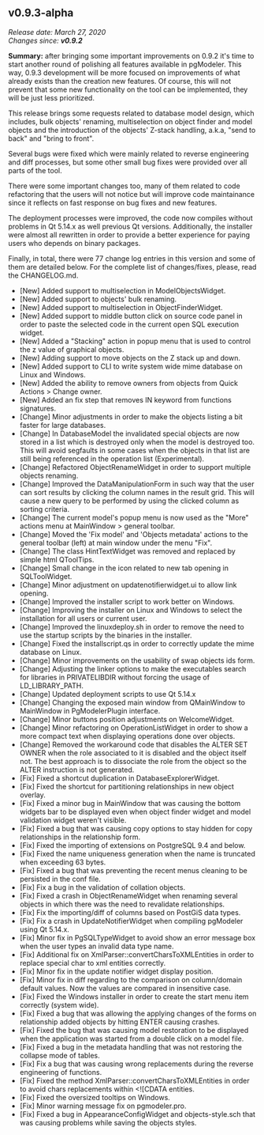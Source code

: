 v0.9.3-alpha
------

<em>Release date: March 27, 2020</em><br/>
<em>Changes since: <strong>v0.9.2</strong></em><br/>

<strong>Summary:</strong> after bringing some important improvements on 0.9.2 it's time to start another round of polishing all features available in pgModeler. This way, 0.9.3 development will be more focused on improvements of what already exists than the creation new features. Of course, this will not prevent that some new functionality on the tool can be implemented, they will be just less prioritized. <br/>

This release brings some requests related to database model design, which includes, bulk objects' renaming, multiselection on object finder and model objects and the introduction of the objects' Z-stack handling, a.k.a, "send to back" and "bring to front".<br/>

Several bugs were fixed which were mainly related to reverse engineering and diff processes, but some other small bug fixes were provided over all parts of the tool. <br/>

There were some important changes too, many of them related to code refactoring that the users will not notice but will improve code maintainance since it reflects on fast response on bug fixes and new features.<br/>

The deployment processes were improved, the code now compiles without problems in Qt 5.14.x as well previous Qt versions. Additionally, the installer were almost all rewritten in order to provide a better experience for paying users who depends on binary packages. <br/>

Finally, in total, there were 77 change log entries in this version and some of them are detailed below. For the complete list of changes/fixes, please, read the CHANGELOG.md. <br/>

* [New] Added support to multiselection in ModelObjectsWidget.
* [New] Added support to objects' bulk renaming.
* [New] Added support to multiselection in ObjectFinderWidget.
* [New] Added support to middle button click on source code panel in order to paste the selected code in the current open SQL execution widget.
* [New] Added a "Stacking" action in popup menu that is used to control the z value of graphical objects.
* [New] Adding support to move objects on the Z stack up and down.
* [New] Added support to CLI to write system wide mime database on Linux and Windows.
* [New] Added the ability to remove owners from objects from Quick Actions > Change owner.
* [New] Added an fix step that removes IN keyword from functions signatures.
* [Change] Minor adjustments in order to make the objects listing a bit faster for large databases.
* [Change] In DatabaseModel the invalidated special objects are now stored in a list which is destroyed only when the model is destroyed too. This will avoid segfaults in some cases when the objects in that list are still being referenced in the operation list (Experimental).
* [Change] Refactored ObjectRenameWidget in order to support multiple objects renaming.
* [Change] Improved the DataManipulationForm in such way that the user can sort results by clicking the column names in the result grid. This will cause a new query to be performed by using the clicked column as sorting criteria.
* [Change] The current model's popup menu is now used as the "More" actions menu at MainWindow > general toolbar.
* [Change] Moved the 'Fix model' and 'Objects metadata' actions to the general toolbar (left) at main window under the menu "Fix".
* [Change] The class HintTextWidget was removed and replaced by simple html QToolTips.
* [Change] Small change in the icon related to new tab opening in SQLToolWidget.
* [Change] Minor adjustment on updatenotifierwidget.ui to allow link opening.
* [Change] Improved the installer script to work better on Windows.
* [Change] Improving the installer on Linux and Windows to select the installation for all users or current user.
* [Change] Improved the linuxdeploy.sh in order to remove the need to use the startup scripts by the binaries in the installer.
* [Change] Fixed the installscript.qs in order to correctly update the mime database on Linux.
* [Change] Minor improvements on the usability of swap objects ids form.
* [Change] Adjusting the linker options to make the executables search for libraries in PRIVATELIBDIR without forcing the usage of LD_LIBRARY_PATH.
* [Change] Updated deployment scripts to use Qt 5.14.x
* [Change] Changing the exposed main window from QMainWindow to MainWindow in PgModelerPlugin interface.
* [Change] Minor buttons position adjustments on WelcomeWidget.
* [Change] Minor refactoring on OperationListWidget in order to show a more compact text when displaying operations done over objects.
* [Change] Removed the workaround code that disables the ALTER SET OWNER  when the role associated to it is disabled and the object itself not. The best approach is to dissociate the role from the object so the ALTER instruction is not generated.
* [Fix] Fixed a shortcut duplication in DatabaseExplorerWidget.
* [Fix] Fixed the shortcut for partitioning relationships in new object overlay.
* [Fix] Fixed a minor bug in MainWindow that was causing the bottom widgets bar to be displayed even when object finder widget and model validation widget weren't visible.
* [Fix] Fixed a bug that was causing copy options to stay hidden for copy relationships in the relationship form.
* [Fix] Fixed the importing of extensions on PostgreSQL 9.4 and below.
* [Fix] Fixed the name uniqueness generation when the name is truncated when exceeding 63 bytes.
* [Fix] Fixed a bug that was preventing the recent menus cleaning to be persisted in the conf file.
* [Fix] Fix a bug in the validation of collation objects.
* [Fix] Fixed a crash in ObjectRenameWidget when renaming several objects in which there was the need to revalidate relationships.
* [Fix] Fix the importing/diff of columns based on PostGiS data types.
* [Fix] Fix a crash in UpdateNotifierWidget when compiling pgModeler using Qt 5.14.x.
* [Fix] Minor fix in PgSQLTypeWidget to avoid show an error message box when the user types an invalid data type name.
* [Fix] Additional fix on XmlParser::convertCharsToXMLEntities in order to replace special char to xml entities correctly.
* [Fix] Minor fix in the update notifier widget display position.
* [Fix] Minor fix in diff regarding to the comparison on column/domain default values. Now the values are compared in insensitive case.
* [Fix] Fixed the Windows installer in order to create the start menu item  correctly (system wide).
* [Fix] Fixed a bug that was allowing the applying changes of the forms on relationship added objects by hitting ENTER causing crashes.
* [Fix] Fixed the bug that was causing model restoration to be displayed when the application was started from a double click on a model file.
* [Fix] Fixed a bug in the metadata handling that was not restoring the collapse mode of tables.
* [Fix] Fix a bug that was causing wrong replacements during the reverse engineering of functions.
* [Fix] Fixed the method XmlParser::convertCharsToXMLEntities in order to avoid chars replacements within <![CDATA entities.
* [Fix] Fixed the oversized tooltips on Windows.
* [Fix] Minor warning message fix on pgmodeler.pro.
* [Fix] Fixed a bug in AppearanceConfigWidget and objects-style.sch that was causing problems while saving the objects styles.

